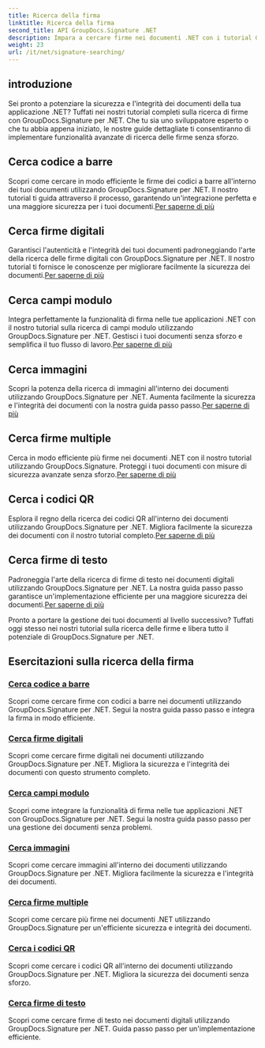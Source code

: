 ```yaml
---
title: Ricerca della firma
linktitle: Ricerca della firma
second_title: API GroupDocs.Signature .NET
description: Impara a cercare firme nei documenti .NET con i tutorial GroupDocs.Signature per .NET. Migliora la sicurezza con le ricerche di codici a barre, digitali, di immagini, di testo e di codici QR.
weight: 23
url: /it/net/signature-searching/
---
```

## introduzione

Sei pronto a potenziare la sicurezza e l'integrità dei documenti della tua applicazione .NET? Tuffati nei nostri tutorial completi sulla ricerca di firme con GroupDocs.Signature per .NET. Che tu sia uno sviluppatore esperto o che tu abbia appena iniziato, le nostre guide dettagliate ti consentiranno di implementare funzionalità avanzate di ricerca delle firme senza sforzo.

## Cerca codice a barre
 Scopri come cercare in modo efficiente le firme dei codici a barre all'interno dei tuoi documenti utilizzando GroupDocs.Signature per .NET. Il nostro tutorial ti guida attraverso il processo, garantendo un'integrazione perfetta e una maggiore sicurezza per i tuoi documenti.[Per saperne di più](./search-for-barcode/)

## Cerca firme digitali
 Garantisci l'autenticità e l'integrità dei tuoi documenti padroneggiando l'arte della ricerca delle firme digitali con GroupDocs.Signature per .NET. Il nostro tutorial ti fornisce le conoscenze per migliorare facilmente la sicurezza dei documenti.[Per saperne di più](./search-for-digital-signatures/)

## Cerca campi modulo
Integra perfettamente la funzionalità di firma nelle tue applicazioni .NET con il nostro tutorial sulla ricerca di campi modulo utilizzando GroupDocs.Signature per .NET. Gestisci i tuoi documenti senza sforzo e semplifica il tuo flusso di lavoro.[Per saperne di più](./search-for-form-fields/)

## Cerca immagini
 Scopri la potenza della ricerca di immagini all'interno dei documenti utilizzando GroupDocs.Signature per .NET. Aumenta facilmente la sicurezza e l'integrità dei documenti con la nostra guida passo passo.[Per saperne di più](./search-for-images/)

## Cerca firme multiple
 Cerca in modo efficiente più firme nei documenti .NET con il nostro tutorial utilizzando GroupDocs.Signature. Proteggi i tuoi documenti con misure di sicurezza avanzate senza sforzo.[Per saperne di più](./search-for-multiple-signatures/)

## Cerca i codici QR
 Esplora il regno della ricerca dei codici QR all'interno dei documenti utilizzando GroupDocs.Signature per .NET. Migliora facilmente la sicurezza dei documenti con il nostro tutorial completo.[Per saperne di più](./search-for-qr-codes/)

## Cerca firme di testo
Padroneggia l'arte della ricerca di firme di testo nei documenti digitali utilizzando GroupDocs.Signature per .NET. La nostra guida passo passo garantisce un'implementazione efficiente per una maggiore sicurezza dei documenti.[Per saperne di più](./search-for-text-signatures/)

Pronto a portare la gestione dei tuoi documenti al livello successivo? Tuffati oggi stesso nei nostri tutorial sulla ricerca delle firme e libera tutto il potenziale di GroupDocs.Signature per .NET.

## Esercitazioni sulla ricerca della firma
### [Cerca codice a barre](./search-for-barcode/)
Scopri come cercare firme con codici a barre nei documenti utilizzando GroupDocs.Signature per .NET. Segui la nostra guida passo passo e integra la firma in modo efficiente.
### [Cerca firme digitali](./search-for-digital-signatures/)
Scopri come cercare firme digitali nei documenti utilizzando GroupDocs.Signature per .NET. Migliora la sicurezza e l'integrità dei documenti con questo strumento completo.
### [Cerca campi modulo](./search-for-form-fields/)
Scopri come integrare la funzionalità di firma nelle tue applicazioni .NET con GroupDocs.Signature per .NET. Segui la nostra guida passo passo per una gestione dei documenti senza problemi.
### [Cerca immagini](./search-for-images/)
Scopri come cercare immagini all'interno dei documenti utilizzando GroupDocs.Signature per .NET. Migliora facilmente la sicurezza e l'integrità dei documenti.
### [Cerca firme multiple](./search-for-multiple-signatures/)
Scopri come cercare più firme nei documenti .NET utilizzando GroupDocs.Signature per un'efficiente sicurezza e integrità dei documenti.
### [Cerca i codici QR](./search-for-qr-codes/)
Scopri come cercare i codici QR all'interno dei documenti utilizzando GroupDocs.Signature per .NET. Migliora la sicurezza dei documenti senza sforzo.
### [Cerca firme di testo](./search-for-text-signatures/)
Scopri come cercare firme di testo nei documenti digitali utilizzando GroupDocs.Signature per .NET. Guida passo passo per un'implementazione efficiente.